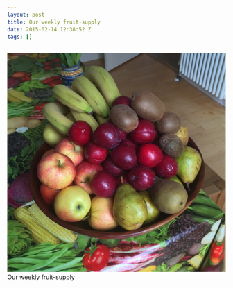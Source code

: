 ```yaml
---
layout: post
title: Our weekly fruit-supply
date: 2015-02-14 12:38:52 Z
tags: []
---
```

![](/media/2015/02/110979990779.jpg)
Our weekly fruit-supply
